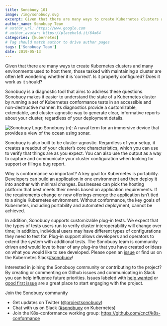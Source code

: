 ```yaml
---
title: Sonobuoy 101
image: /img/sonobuoy.svg
excerpt: Given that there are many ways to create Kubernetes clusters and many environments used to host them, those tasked with maintaining a cluster are often left wondering whether it is ‘correct’.
author_name: Sonobuoy Team
# author_url: https://www.google.com
# author_avatar: https://placehold.it/64x64
categories: [kubernetes]
# Tag should match author to drive author pages
tags: ['Sonobuoy Team']
date: 2019-05-13
---
```

Given that there are many ways to create Kubernetes clusters and many environments used to host them, those tasked with maintaining a cluster are often left wondering whether it is ‘correct’. Is it properly configured? Does it work as it should?

Sonobuoy is a diagnostic tool that aims to address these questions. Sonobuoy makes it easier to understand the state of a Kubernetes cluster by running a set of Kubernetes conformance tests in an accessible and non-destructive manner. Its diagnostics provide a customizable, extendable, and cluster-agnostic way to generate clear, informative reports about your cluster, regardless of your deployment details.

![Sonobuoy Logo](/img/sonobuoy.svg "Logo")
Sonobuoy (n): A naval term for an immersive device that provides a view of the ocean using sonar.

Sonobuoy is also built to be cluster-agnostic. Regardless of your setup, it creates a readout of your cluster’s core characteristics, which you can use to verify that things are as you expect. You can also use the output as a way to capture and communicate your cluster configuration when looking for support or filing a bug report.

Why is conformance so important? A key goal for Kubernetes is portability. Developers can build an application in one environment and then deploy it into another with minimal changes. Businesses can pick the hosting platform that best meets their needs based on application requirements. If the requirements change or new offerings emerge the application isn’t tied to a single Kubernetes environment. Without conformance, the key goals of Kubernetes, including portability and automated deployment, cannot be achieved.

In addition, Sonobuoy supports customizable plug-in tests. We expect that the types of tests users run to verify cluster interoperability will change over time; in addition, individual users may have different types of configurations they need to test for. Plug-in support allows developers and operators to extend the system with additional tests. The Sonobuoy team is community driven and would love to hear of any plug-ins that you have created or ideas on what you would like to see developed. Please open an [issue](https://github.com/vmware-tanzu/sonobuoy/issues/new/choose) or find us on the Kubernetes Slack[#sonobuoy](https://kubernetes.slack.com/messages/C6L3G051C)!

Interested in joining the Sonobuoy community or contributing to the project? By creating or commenting on Github issues and communicating in Slack you can help influence future priorities. Issues labeled with [help wanted](https://github.com/vmware-tanzu/sonobuoy/issues?q=is%3Aopen+is%3Aissue+label%3A%22good+first+issue%22+label%3A%22help+wanted%22) or [good first issue](https://github.com/vmware-tanzu/sonobuoy/issues?q=is%3Aopen+is%3Aissue+label%3A%22good+first+issue%22) are a great place to start engaging with the project.

Join the Sonobuoy community
* Get updates on Twitter ([@projectsonobuoy](https://twitter.com/projectsonobuoy))
* Chat with us on Slack ([#sonobuoy](https://kubernetes.slack.com/messages/C6L3G051C) on Kubernetes)
* Join the K8s-conformance working group: <https://github.com/cncf/k8s-conformance>
